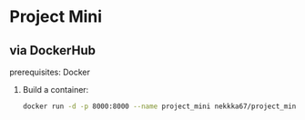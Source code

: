 # Project Mini

## via DockerHub

prerequisites:
Docker

1. Build a container:

   ```bash
   docker run -d -p 8000:8000 --name project_mini nekkka67/project_mini
